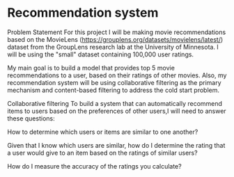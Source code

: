 # Recommendation system

Problem Statement
For this project I will be making movie recommendations based on the MovieLens (https://grouplens.org/datasets/movielens/latest/) dataset from the GroupLens research lab at the University of Minnesota. I will be using the "small" dataset containing 100,000 user ratings.

My main goal is to build a model that provides top 5 movie recommendations to a user, based on their ratings of other movies. Also, my recommendation system will be using collaborative filtering as the primary mechanism and content-based filtering to address the cold start problem.

Collaborative filtering
To build a system that can automatically recommend items to users based on the preferences of other users,I will need to answer these questions:

How to determine which users or items are similar to one another?

Given that I know which users are similar, how do I determine the rating that a user would give to an item based on the ratings of similar users?

How do I measure the accuracy of the ratings you calculate?

